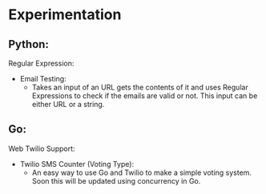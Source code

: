 Experimentation
=================

Python: 
---
Regular Expression:
- Email Testing:
    - Takes an input of an URL gets the contents of it and uses Regular Expressions to check if the emails are valid or not. This input can be either URL or a string. 

Go:
---
Web Twilio Support:
- Twilio SMS Counter (Voting Type):
    - An easy way to use Go and Twilio to make a simple voting system. Soon this will be updated using concurrency in Go.
